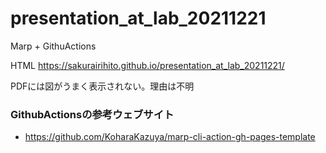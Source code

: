 # presentation_at_lab_20211221

Marp + GithuActions

HTML
https://sakurairihito.github.io/presentation_at_lab_20211221/

PDFには図がうまく表示されない。理由は不明

### GithubActionsの参考ウェブサイト
- https://github.com/KoharaKazuya/marp-cli-action-gh-pages-template
